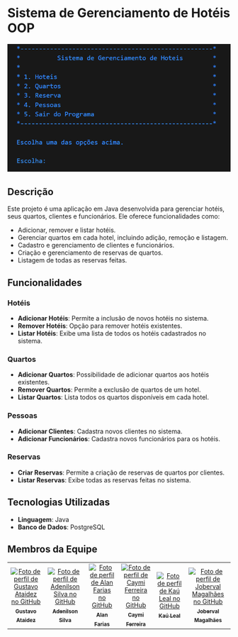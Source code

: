 # Sistema de Gerenciamento de Hotéis OOP

<img alt="tela-menu" src="src/assets/image.png">

## Descrição

Este projeto é uma aplicação em Java desenvolvida para gerenciar hotéis, seus quartos, clientes e funcionários. Ele oferece funcionalidades como:

- Adicionar, remover e listar hotéis.
- Gerenciar quartos em cada hotel, incluindo adição, remoção e listagem.
- Cadastro e gerenciamento de clientes e funcionários.
- Criação e gerenciamento de reservas de quartos.
- Listagem de todas as reservas feitas.

## Funcionalidades

### Hotéis

- **Adicionar Hotéis**: Permite a inclusão de novos hotéis no sistema.
- **Remover Hotéis**: Opção para remover hotéis existentes.
- **Listar Hotéis**: Exibe uma lista de todos os hotéis cadastrados no sistema.

### Quartos

- **Adicionar Quartos**: Possibilidade de adicionar quartos aos hotéis existentes.
- **Remover Quartos**: Permite a exclusão de quartos de um hotel.
- **Listar Quartos**: Lista todos os quartos disponíveis em cada hotel.

### Pessoas

- **Adicionar Clientes**: Cadastra novos clientes no sistema.
- **Adicionar Funcionários**: Cadastra novos funcionários para os hotéis.

### Reservas

- **Criar Reservas**: Permite a criação de reservas de quartos por clientes.
- **Listar Reservas**: Exibe todas as reservas feitas no sistema.

## Tecnologias Utilizadas

- **Linguagem**: Java
- **Banco de Dados**: PostgreSQL

## Membros da Equipe

<table>
  <tr>
    <td align="center">
      <a href="https://github.com/gustavoataidez">
        <img src="https://github.com/gustavoataidez.png" width="100px;" alt="Foto de perfil de Gustavo Ataidez no GitHub"/><br>
        <sub>
          <b>Gustavo Ataidez</b>
        </sub>
      </a>
    </td>
     <td align="center">
      <a href="https://github.com/Adenilson666">
        <img src="https://github.com/Adenilson666.png" width="100px;" alt="Foto de perfil de Adenilson Silva no GitHub"/><br>
        <sub>
          <b>Adenilson Silva</b>
        </sub>
      </a>
    </td>
    <td align="center">
      <a href="https://github.com/farias-alan">
        <img src="https://github.com/farias-alan.png" width="100px;" alt="Foto de perfil de Alan Farias no GitHub"/><br>
        <sub>
          <b>Alan Farias</b>
        </sub>
      </a>
    </td>
    <td align="center">
      <a href="https://github.com/caymiferreira">
        <img src="https://github.com/caymiferreira.png" width="100px;" alt="Foto de perfil de Caymi Ferreira no GitHub"/><br>
        <sub>
          <b>Caymi Ferreira</b>
        </sub>
      </a>
    </td>
    <td align="center">
      <a href="https://github.com/KauLeal">
        <img src="https://github.com/KauLeal.png" width="100px;" alt="Foto de perfil de Kaú Leal no GitHub"/><br>
        <sub>
          <b>Kaú Leal</b>
        </sub>
      </a>
    </td>
    <td align="center">
      <a href="https://github.com/jobervalmagalhaes">
        <img src="https://github.com/jobervalmagalhaes.png" width="100px;" alt="Foto de perfil de Joberval Magalhães no GitHub"/><br>
        <sub>
          <b>Joberval Magalhães</b>
        </sub>
      </a>
    </td>
  </tr>
</table>
